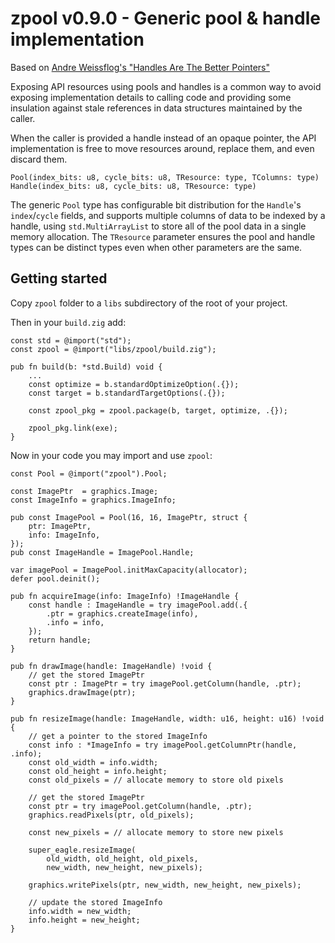 # zpool v0.9.0 - Generic pool & handle implementation

Based on [Andre Weissflog's "Handles Are The Better Pointers"](https://floooh.github.io/2018/06/17/handles-vs-pointers.html)

Exposing API resources using pools and handles is a common way to avoid exposing
implementation details to calling code and providing some insulation against
stale references in data structures maintained by the caller.

When the caller is provided a handle instead of an opaque pointer, the API
implementation is free to move resources around, replace them, and even discard
them.

```zig
Pool(index_bits: u8, cycle_bits: u8, TResource: type, TColumns: type)
Handle(index_bits: u8, cycle_bits: u8, TResource: type)
```

The generic `Pool` type has configurable bit distribution for the
`Handle`'s `index`/`cycle` fields, and supports multiple columns of data to 
be indexed by a handle, using `std.MultiArrayList` to store all of the pool
data in a single memory allocation.  The `TResource` parameter ensures the pool
and handle types can be distinct types even when other parameters are the same.

## Getting started

Copy `zpool` folder to a `libs` subdirectory of the root of your project.

Then in your `build.zig` add:

```zig
const std = @import("std");
const zpool = @import("libs/zpool/build.zig");

pub fn build(b: *std.Build) void {
    ...
    const optimize = b.standardOptimizeOption(.{});
    const target = b.standardTargetOptions(.{});

    const zpool_pkg = zpool.package(b, target, optimize, .{});

    zpool_pkg.link(exe);
}
```

Now in your code you may import and use `zpool`:

```zig
const Pool = @import("zpool").Pool;

const ImagePtr  = graphics.Image;
const ImageInfo = graphics.ImageInfo;

pub const ImagePool = Pool(16, 16, ImagePtr, struct {
    ptr: ImagePtr,
    info: ImageInfo,
});
pub const ImageHandle = ImagePool.Handle;
```

```zig
var imagePool = ImagePool.initMaxCapacity(allocator);
defer pool.deinit();
```

```zig
pub fn acquireImage(info: ImageInfo) !ImageHandle {
    const handle : ImageHandle = try imagePool.add(.{
        .ptr = graphics.createImage(info),
        .info = info,
    });
    return handle;
}

pub fn drawImage(handle: ImageHandle) !void {
    // get the stored ImagePtr
    const ptr : ImagePtr = try imagePool.getColumn(handle, .ptr);
    graphics.drawImage(ptr);
}

pub fn resizeImage(handle: ImageHandle, width: u16, height: u16) !void {
    // get a pointer to the stored ImageInfo
    const info : *ImageInfo = try imagePool.getColumnPtr(handle, .info);
    const old_width = info.width;
    const old_height = info.height;
    const old_pixels = // allocate memory to store old pixels

    // get the stored ImagePtr
    const ptr = try imagePool.getColumn(handle, .ptr);
    graphics.readPixels(ptr, old_pixels);

    const new_pixels = // allocate memory to store new pixels

    super_eagle.resizeImage(
        old_width, old_height, old_pixels,
        new_width, new_height, new_pixels);

    graphics.writePixels(ptr, new_width, new_height, new_pixels);

    // update the stored ImageInfo
    info.width = new_width;
    info.height = new_height;
}

```
